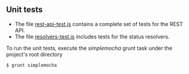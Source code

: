 ## Unit tests

* The file [rest-api-test.js](rest-api-test.js) contains a complete set of tests for the REST API.
* The file [resolvers-test.js](resolvers-test.js) includes tests for the status resolvers.

To run the unit tests, execute the _simplemocha_ grunt task under the project's root directory
```
$ grunt simplemocha
```
